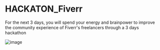 # HACKATON_Fiverr
For the next 3 days, you will spend your energy and brainpower to improve the community experience of Fiverr's freelancers through a 3 days hackathon

![image](https://user-images.githubusercontent.com/79152416/127353604-b5bf4b9e-4f6b-4a6f-9b0f-b43787d89332.png)
